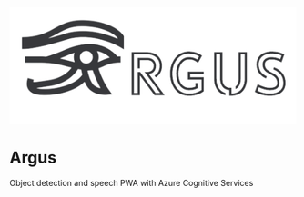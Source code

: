 ![logo](src/argus_logotext_t.png)

# Argus

Object detection and speech PWA with Azure Cognitive Services
